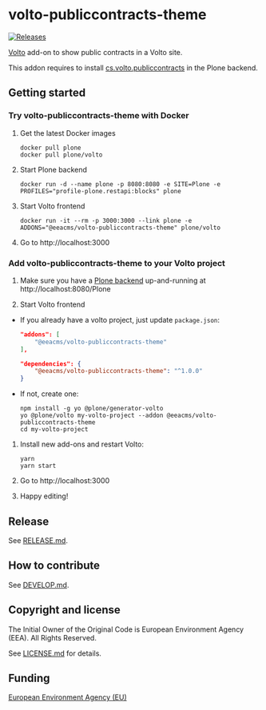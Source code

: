 # volto-publiccontracts-theme

[![Releases](https://img.shields.io/github/v/release/eea/volto-publiccontracts-theme)](https://github.com/eea/volto-publiccontracts-theme/releases)

[Volto](https://github.com/plone/volto) add-on to show public contracts in a Volto site.

This addon requires to install [cs.volto.publiccontracts](https://github.com/codesyntax/cs.volto.publiccontracts) in the Plone backend.

## Getting started

### Try volto-publiccontracts-theme with Docker

1. Get the latest Docker images

   ```
   docker pull plone
   docker pull plone/volto
   ```

1. Start Plone backend

   ```
   docker run -d --name plone -p 8080:8080 -e SITE=Plone -e PROFILES="profile-plone.restapi:blocks" plone
   ```

1. Start Volto frontend

   ```
   docker run -it --rm -p 3000:3000 --link plone -e ADDONS="@eeacms/volto-publiccontracts-theme" plone/volto
   ```

1. Go to http://localhost:3000

### Add volto-publiccontracts-theme to your Volto project

1. Make sure you have a [Plone backend](https://plone.org/download) up-and-running at http://localhost:8080/Plone

1. Start Volto frontend

- If you already have a volto project, just update `package.json`:

  ```JSON
  "addons": [
      "@eeacms/volto-publiccontracts-theme"
  ],

  "dependencies": {
      "@eeacms/volto-publiccontracts-theme": "^1.0.0"
  }
  ```

- If not, create one:

  ```
  npm install -g yo @plone/generator-volto
  yo @plone/volto my-volto-project --addon @eeacms/volto-publiccontracts-theme
  cd my-volto-project
  ```

1. Install new add-ons and restart Volto:

   ```
   yarn
   yarn start
   ```

1. Go to http://localhost:3000

1. Happy editing!

## Release

See [RELEASE.md](https://github.com/eea/volto-publiccontracts-theme/blob/master/RELEASE.md).

## How to contribute

See [DEVELOP.md](https://github.com/eea/volto-publiccontracts-theme/blob/master/DEVELOP.md).

## Copyright and license

The Initial Owner of the Original Code is European Environment Agency (EEA).
All Rights Reserved.

See [LICENSE.md](https://github.com/eea/volto-publiccontracts-theme/blob/master/LICENSE.md) for details.

## Funding

[European Environment Agency (EU)](http://eea.europa.eu)
